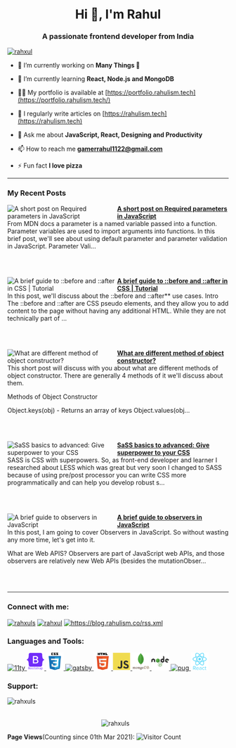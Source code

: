 <h1 align="center">Hi 👋, I'm Rahul</h1>
<h3 align="center">A passionate frontend developer from India</h3>

<p align="left"> <a href="https://twitter.com/rahxul" target="blank"><img src="https://img.shields.io/twitter/follow/rahxul?logo=twitter&style=for-the-badge" alt="rahxul" /></a> </p>

- 🔭 I’m currently working on **Many Things 🥺**

- 🌱 I’m currently learning **React, Node.js and MongoDB**

- 👨‍💻 My portfolio is available at [https://portfolio.rahulism.tech](https://portfolio.rahulism.tech/)

- 📝 I regularly write articles on [https://rahulism.tech](https://rahulism.tech)

- 💬 Ask me about **JavaScript, React, Designing and Productivity**

- 📫 How to reach me **gamerrahul1122@gmail.com**

- ⚡ Fun fact **I love pizza**

<hr>

### My Recent Posts

<!-- HASHNODE_BLOG:START -->
<p align="left">
<a href="https://rahulism.hashnode.dev/a-short-post-on-required-parameters-in-javascript" title="A short post on Required parameters in JavaScript"><img src="https://cdn.hashnode.com/res/hashnode/image/upload/v1618804934280/mWZz9EZne.png" alt="A short post on Required parameters in JavaScript" width="250px" align="left" /></a>
<a href="https://rahulism.hashnode.dev/a-short-post-on-required-parameters-in-javascript" title="A short post on Required parameters in JavaScript"><strong>A short post on Required parameters in JavaScript</strong></a>
<br/> From MDN docs a parameter is a named variable passed into a function. Parameter variables are used to import arguments into functions.
In this brief post, we'll see about using default parameter and parameter validation in JavaScript. 
Parameter Vali... </p> <br/> <br/>
<p align="left">
<a href="https://rahulism.hashnode.dev/a-brief-guide-to-before-and-after-in-css-or-tutorial" title="A brief guide to ::before and ::after in CSS | Tutorial"><img src="https://cdn.hashnode.com/res/hashnode/image/upload/v1618726936385/wgOxB3mLh.png" alt="A brief guide to ::before and ::after in CSS | Tutorial" width="250px" align="left" /></a>
<a href="https://rahulism.hashnode.dev/a-brief-guide-to-before-and-after-in-css-or-tutorial" title="A brief guide to ::before and ::after in CSS | Tutorial"><strong>A brief guide to ::before and ::after in CSS | Tutorial</strong></a>
<br/> In this post, we'll discuss about the ::before and ::after** use cases. 
Intro
The ::before and ::after are CSS pseudo elements, and they allow you to add content to the page without having any additional HTML. While they are not technically part of ... </p> <br/> <br/>
<p align="left">
<a href="https://rahulism.hashnode.dev/what-are-different-method-of-object-constructor" title="What are different method of object constructor?"><img src="https://cdn.hashnode.com/res/hashnode/image/upload/v1618628277222/bSQUwuUyG.png" alt="What are different method of object constructor?" width="250px" align="left" /></a>
<a href="https://rahulism.hashnode.dev/what-are-different-method-of-object-constructor" title="What are different method of object constructor?"><strong>What are different method of object constructor?</strong></a>
<br/> This short post will discuss with you about what are different methods of object constructor. There are generally 4 methods of it we'll discuss about them. 

Methods of Object Constructor

Object.keys(obj) - Returns an array of keys
Object.values(obj... </p> <br/> <br/>
<p align="left">
<a href="https://rahulism.hashnode.dev/sass-basics-to-advanced-give-superpower-to-your-css" title="SaSS basics to advanced: Give superpower to your CSS"><img src="https://cdn.hashnode.com/res/hashnode/image/upload/v1618542757157/mZ3_7fWJs.png" alt="SaSS basics to advanced: Give superpower to your CSS" width="250px" align="left" /></a>
<a href="https://rahulism.hashnode.dev/sass-basics-to-advanced-give-superpower-to-your-css" title="SaSS basics to advanced: Give superpower to your CSS"><strong>SaSS basics to advanced: Give superpower to your CSS</strong></a>
<br/> SASS is CSS with superpowers. So, as front-end developer and learner I researched about LESS which was great but very soon I changed to SASS because of using pre/post processor you can write CSS more programmatically and can help you develop robust s... </p> <br/> <br/>
<p align="left">
<a href="https://rahulism.hashnode.dev/a-brief-guide-to-observers-in-javascript" title="A brief guide to observers in JavaScript"><img src="https://cdn.hashnode.com/res/hashnode/image/upload/v1618453610898/M7Pc8qKWl.png" alt="A brief guide to observers in JavaScript" width="250px" align="left" /></a>
<a href="https://rahulism.hashnode.dev/a-brief-guide-to-observers-in-javascript" title="A brief guide to observers in JavaScript"><strong>A brief guide to observers in JavaScript</strong></a>
<br/> In this post, I am going to cover Observers in JavaScript. So without wasting any more time, let's get into it. 

What are Web APIS?
Observers are part of JavaScript web APIs, and those observers are relatively new Web APIs (besides the mutationObser... </p> <br/> <br/>
<!-- HASHNODE_BLOG:END -->


<hr>

<h3 align="left">Connect with me:</h3>
<p align="left">
<a href="https://dev.to/rahxuls" target="blank"><img align="center" src="https://cdn.jsdelivr.net/npm/simple-icons@3.0.1/icons/dev-dot-to.svg" alt="rahxuls" height="30" width="40" /></a>
<a href="https://twitter.com/rahxul" target="blank"><img align="center" src="https://cdn.jsdelivr.net/npm/simple-icons@3.0.1/icons/twitter.svg" alt="rahxul" height="30" width="40" /></a>
<a href="/https://blog.rahulism.co/rss.xml" target="blank"><img align="center" src="https://cdn.jsdelivr.net/npm/simple-icons@3.0.1/icons/rss.svg" alt="https://blog.rahulism.co/rss.xml" height="30" width="40" /></a>
</p>

<h3 align="left">Languages and Tools:</h3>
<p align="left"> <a href="https://www.11ty.dev/" target="_blank"> <img src="https://gist.githubusercontent.com/vivek32ta/c7f7bf583c1fb1c58d89301ea40f37fd/raw/f4c85cce5790758286b8f155ef9a177710b995df/11ty.svg" alt="11ty" width="40" height="40"/> </a> <a href="https://getbootstrap.com" target="_blank"> <img src="https://raw.githubusercontent.com/devicons/devicon/master/icons/bootstrap/bootstrap-plain-wordmark.svg" alt="bootstrap" width="40" height="40"/> </a> <a href="https://www.w3schools.com/css/" target="_blank"> <img src="https://raw.githubusercontent.com/devicons/devicon/master/icons/css3/css3-original-wordmark.svg" alt="css3" width="40" height="40"/> </a> <a href="https://www.gatsbyjs.com/" target="_blank"> <img src="https://www.vectorlogo.zone/logos/gatsbyjs/gatsbyjs-icon.svg" alt="gatsby" width="40" height="40"/> </a> <a href="https://www.w3.org/html/" target="_blank"> <img src="https://raw.githubusercontent.com/devicons/devicon/master/icons/html5/html5-original-wordmark.svg" alt="html5" width="40" height="40"/> </a> <a href="https://developer.mozilla.org/en-US/docs/Web/JavaScript" target="_blank"> <img src="https://raw.githubusercontent.com/devicons/devicon/master/icons/javascript/javascript-original.svg" alt="javascript" width="40" height="40"/> </a> <a href="https://www.mongodb.com/" target="_blank"> <img src="https://raw.githubusercontent.com/devicons/devicon/master/icons/mongodb/mongodb-original-wordmark.svg" alt="mongodb" width="40" height="40"/> </a> <a href="https://nodejs.org" target="_blank"> <img src="https://raw.githubusercontent.com/devicons/devicon/master/icons/nodejs/nodejs-original-wordmark.svg" alt="nodejs" width="40" height="40"/> </a> <a href="https://pugjs.org" target="_blank"> <img src="https://cdn.worldvectorlogo.com/logos/pug.svg" alt="pug" width="40" height="40"/> </a> <a href="https://reactjs.org/" target="_blank"> <img src="https://raw.githubusercontent.com/devicons/devicon/master/icons/react/react-original-wordmark.svg" alt="react" width="40" height="40"/> </a> </p>

<h3 align="left">Support:</h3>
<p><a href="https://www.buymeacoffee.com/rahxuls"> <img align="left" src="https://cdn.buymeacoffee.com/buttons/v2/default-yellow.png" height="50" width="210" alt="rahxuls" /></a></p><br><br>

<p>&nbsp;<img align="center" src="https://github-readme-stats.vercel.app/api?username=rahxuls&show_icons=true&locale=en" alt="rahxuls" /></p>

**Page Views**(Counting since 01th Mar 2021): ![Visitor Count](https://profile-counter.glitch.me/rahxuls/count.svg)
